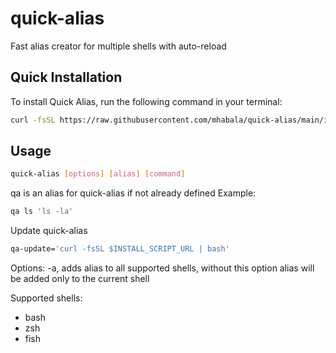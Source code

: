 # quick-alias
Fast alias creator for multiple shells with auto-reload


## Quick Installation

To install Quick Alias, run the following command in your terminal:

```bash
curl -fsSL https://raw.githubusercontent.com/mhabala/quick-alias/main/install-script.sh | bash
```


## Usage
```bash
quick-alias [options] [alias] [command]
```
qa is an alias for quick-alias if not already defined
Example:
```bash
qa ls 'ls -la'
```

Update quick-alias
```bash
qa-update='curl -fsSL $INSTALL_SCRIPT_URL | bash'
```

Options:
-a, adds alias to all supported shells, without this option alias will be added only to the current shell

Supported shells:
- bash
- zsh
- fish
